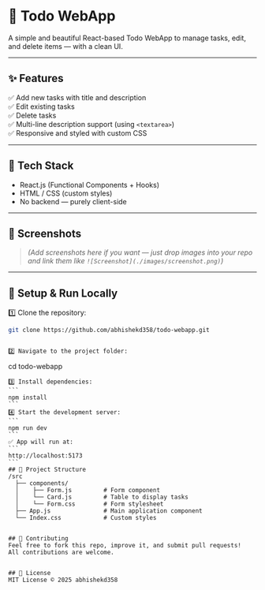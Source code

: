 # 📝 Todo WebApp

A simple and beautiful React-based Todo WebApp to manage tasks, edit, and delete items — with a clean UI.

---

## ✨ Features

✅ Add new tasks with title and description  
✅ Edit existing tasks  
✅ Delete tasks  
✅ Multi-line description support (using `<textarea>`)  
✅ Responsive and styled with custom CSS

---

## 🚀 Tech Stack

- React.js (Functional Components + Hooks)
- HTML / CSS (custom styles)
- No backend — purely client-side

---

## 📸 Screenshots

> _(Add screenshots here if you want — just drop images into your repo and link them like `![Screenshot](./images/screenshot.png)`)_  

---

## 🔧 Setup & Run Locally

1️⃣ Clone the repository:
```bash
git clone https://github.com/abhishekd358/todo-webapp.git


2️⃣ Navigate to the project folder:
```
cd todo-webapp
````
3️⃣ Install dependencies:
```
npm install
```
4️⃣ Start the development server:
```
npm run dev
```
✅ App will run at:
```
http://localhost:5173
```
## 📂 Project Structure
/src
  ├── components/
  │    ├── Form.js         # Form component
  │    └── Card.js         # Table to display tasks
  │    └── Form.css        # Form stylesheet
  ├── App.js               # Main application component
  └── Index.css            # Custom styles


## 💖 Contributing
Feel free to fork this repo, improve it, and submit pull requests!
All contributions are welcome.


## 📄 License
MIT License © 2025 abhishekd358